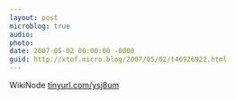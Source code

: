 ```yaml
---
layout: post
microblog: true
audio: 
photo: 
date: 2007-05-02 00:00:00 -0000
guid: http://xtof.micro.blog/2007/05/02/t46926922.html
---
```

WikiNode [tinyurl.com/ysj8um](http://tinyurl.com/ysj8um)
